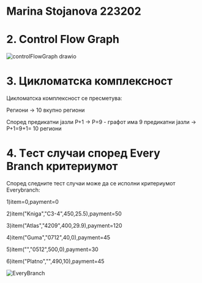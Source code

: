 # Marina Stojanova 223202

# 2. Control Flow Graph

![controlFlowGraph drawio](https://github.com/stojanovaam/SI_2024_lab2_223202/assets/138001608/055b2b3f-1cca-4828-b5e2-7a2eaf9dd7a3)


# 3. Цикломатска комплексност

Цикломатска комплексност се пресметува:

Региони -> 10 вкупно региони

Според предикатни јазли P+1 -> P=9 - графот има 9 предикатни јазли -> P+1=9+1= 10 региони

# 4. Tест случаи според Every Branch критериумот

Според следните тест случаи може да се исполни критериумот Everybranch:

1)item=0,payment=0

2)item("Kniga","C3-4",450,25.5),payment=50

3)item("Atlas","4209",400,29.9),payment=120

4)item("Guma","0712",40,0),payment=45

5)item("","0512",500,0),payment=30

6)item("Platno","",490,10),payment=45

![EveryBranch](https://github.com/stojanovaam/SI_2024_lab2_223202/assets/138001608/4f3126c7-cc0c-44d6-8f11-28a5b9afdda0)

